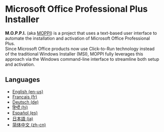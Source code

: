 # Microsoft Office Professional Plus Installer
**M.O.P.P.I.** (aka [MOPPI](https://github.com/nyhtml/MOPPI)) is a project that uses a text-based user interface to automate the installation and activation of Microsoft Office Professional Plus.  
Since Microsoft Office products now use Click-to-Run technology instead of the traditional Windows Installer (MSI), MOPPI fully leverages this approach via the Windows command-line interface to streamline both setup and activation.

## Languages
* [English (en-us)](/Documentation/README-en.md)
* [Français (fr)](/README-fr.md)
* [Deutsch (de)](/README-de.md)
* [हिन्दी (hi)](/README-hi.md)
* [Español (es)](/README-es.md)
* [日本語 (ja)](/README-ja.md)
* [简体中文 (zh-cn)](/README-zh-cn.md)
